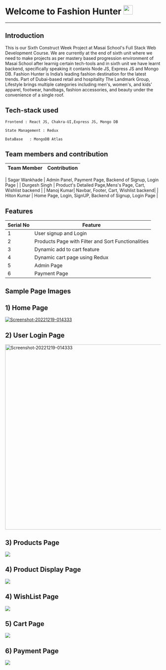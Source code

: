 # Welcome to Fashion Hunter <img src="https://raw.githubusercontent.com/MartinHeinz/MartinHeinz/master/wave.gif" width="30px">
---

**Introduction**
---
This is our Sixth Construct Week Project at Masai School's Full Stack Web Development Course. We are currently at the end of sixth unit where we need to make projects as per mastery based progression environment of Masai School after learnig certain tech-tools and in sixth unit we have learnt backend, specifically speaking it contanis Node JS, Express JS and Mongo DB.
Fashion Hunter is India’s leading fashion destination for the latest trends. Part of Dubai-based retail and hospitality The Landmark Group, Lifestyle brings multiple categories including men's, women's, and kids’ apparel, footwear, handbags, fashion accessories, and beauty under the convenience of a single roof. 
##  Tech-stack used
  
   ```
   Frontend : React JS, Chakra-UI,Express JS, Mongo DB
   
   State Management : Redux
   
   DataBase   : MongoDB Atlas
   ```
 ## Team members and contribution

 | Team Member            | Contribution                                                              |
| ----------------- | ------------------------------------------------------------------ |

| Sagar Wankhade | Admin Panel, Payment Page, Backend of Signup, Login Page |
| Durgesh Singh | Product's Detailed Page,Mens's Page, Cart, Wishlist backend |
| Manoj Kumar| Navbar, Footer, Cart, Wishlist backend|
| Hiton Kumar | Home Page, Login, SignUP, Backend of Signup, Login Page |

## Features

 | Serial No            | Feature                                                              |
| ----------------- | ------------------------------------------------------------------ |
| 1 | User signup and Login |
| 2 | Products Page with Filter and Sort Functionalities |
| 3 | Dynamic add to cart feature |
| 4 | Dynamic cart page using Redux |
| 5 | Admin Page |
| 6 | Payment Page |

  **Sample Page Images**
  ---
  
  **1) Home Page**
  ---
  <a href="https://i.ibb.co/bPPR2DB/Home.png"><img src="https://i.ibb.co/bPPR2DB/Home.png" alt="Screenshot-20221219-014333" border="0"></a>
  
  
  **2) User Login Page**
   ---

<a href="https://i.ibb.co/c28S3k4/Home.png"><img src="https://i.ibb.co/c28S3k4/Home.png" width="600px" alt="Screenshot-20221219-014333" border="0"></a>

  **3) Products Page**
  ---
<img src="https://i.ibb.co/5FVBBGN/Home.png"></img>

  **4) Product Display Page**
  ---
<img src="https://i.ibb.co/VSQLZXk/Home.png"></img>

 **4) WishList Page**
  ---
<img src="https://i.ibb.co/k3n71WX/Home.png"></img>

  **5) Cart Page**
  ---
<img src="https://i.ibb.co/JnYQbv5/Home.png"></img>

  **6) Payment Page**
  ---
<img src="https://i.ibb.co/8sWSKBL/Home.png"></img>
